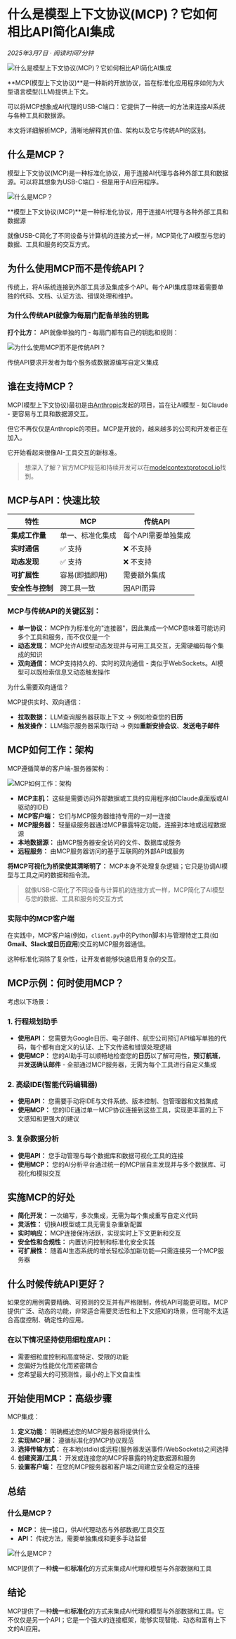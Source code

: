 # 什么是模型上下文协议(MCP)？它如何相比API简化AI集成

*2025年3月7日 · 阅读时间7分钟*

![什么是模型上下文协议(MCP)？它如何相比API简化AI集成](/images/mcp/linkedin_card.png "什么是模型上下文协议(MCP)？它如何相比API简化AI集成")

**MCP(模型上下文协议)**是一种新的开放协议，旨在标准化应用程序如何为大型语言模型(LLM)提供上下文。

可以将MCP想象成AI代理的USB-C端口：它提供了一种统一的方法来连接AI系统与各种工具和数据源。

本文将详细解析MCP，清晰地解释其价值、架构以及它与传统API的区别。

## 什么是MCP？

模型上下文协议(MCP)是一种标准化协议，用于连接AI代理与各种外部工具和数据源。可以将其想象为USB-C端口 - 但是用于AI应用程序。

![什么是MCP？](/images/mcp/mcp_overview.png "什么是MCP？")

**模型上下文协议(MCP)**是一种标准化协议，用于连接AI代理与各种外部工具和数据源

就像USB-C简化了不同设备与计算机的连接方式一样，MCP简化了AI模型与您的数据、工具和服务的交互方式。
## 为什么使用MCP而不是传统API？

传统上，将AI系统连接到外部工具涉及集成多个API。每个API集成意味着需要单独的代码、文档、认证方法、错误处理和维护。

### 为什么传统API就像为每扇门配备单独的钥匙

**打个比方：** API就像单独的门 - 每扇门都有自己的钥匙和规则：

![为什么使用MCP而不是传统API？](/images/mcp/api_overview.png "为什么使用MCP而不是传统API？")

传统API要求开发者为每个服务或数据源编写自定义集成

## 谁在支持MCP？

MCP(模型上下文协议)最初是由[Anthropic](https://www.anthropic.com/news/model-context-protocol)发起的项目，旨在让AI模型 - 如Claude - 更容易与工具和数据源交互。

但它不再仅仅是Anthropic的项目。MCP是开放的，越来越多的公司和开发者正在加入。

它开始看起来很像AI-工具交互的新标准。

> 想深入了解？官方MCP规范和持续开发可以在[modelcontextprotocol.io](https://modelcontextprotocol.io)找到。

## MCP与API：快速比较

| 特性 | MCP | 传统API |
| --- | --- | --- |
| **集成工作量** | 单一、标准化集成 | 每个API需要单独集成 |
| **实时通信** | ✅ 支持 | ❌ 不支持 |
| **动态发现** | ✅ 支持 | ❌ 不支持 |
| **可扩展性** | 容易(即插即用) | 需要额外集成 |
| **安全性与控制** | 跨工具一致 | 因API而异 |

### MCP与传统API的关键区别：

* **单一协议：** MCP作为标准化的"连接器"，因此集成一个MCP意味着可能访问多个工具和服务，而不仅仅是一个
* **动态发现：** MCP允许AI模型动态发现并与可用工具交互，无需硬编码每个集成的知识
* **双向通信：** MCP支持持久的、实时的双向通信 - 类似于WebSockets。AI模型可以既检索信息又动态触发操作

为什么需要双向通信？

MCP提供实时、双向通信：

* **拉取数据：** LLM查询服务器获取上下文 → 例如检查您的**日历**
* **触发操作：** LLM指示服务器采取行动 → 例如**重新安排会议**、**发送电子邮件**
## MCP如何工作：架构

MCP遵循简单的客户端-服务器架构：

![MCP如何工作：架构](/images/mcp/mcp_overview.png "MCP如何工作：架构")

* **MCP主机：** 这些是需要访问外部数据或工具的应用程序(如Claude桌面版或AI驱动的IDE)
* **MCP客户端：** 它们与MCP服务器维持专用的一对一连接
* **MCP服务器：** 轻量级服务器通过MCP暴露特定功能，连接到本地或远程数据源
* **本地数据源：** 由MCP服务器安全访问的文件、数据库或服务
* **远程服务：** 由MCP服务器访问的基于互联网的外部API或服务

**将MCP可视化为桥梁使其清晰明了：** MCP本身不处理复杂逻辑；它只是协调AI模型与工具之间的数据和指令流。

> 就像USB-C简化了不同设备与计算机的连接方式一样，MCP简化了AI模型与您的数据、工具和服务的交互方式

### 实际中的MCP客户端

在实践中，MCP客户端(例如，`client.py`中的Python脚本)与管理特定工具(如**Gmail、Slack或日历应用**)交互的MCP服务器通信。

这种标准化消除了复杂性，让开发者能够快速启用复杂的交互。

## MCP示例：何时使用MCP？

考虑以下场景：

### 1. 行程规划助手

* **使用API：** 您需要为Google日历、电子邮件、航空公司预订API编写单独的代码，每个都有自定义的认证、上下文传递和错误处理逻辑
* **使用MCP：** 您的AI助手可以顺畅地检查您的**日历**以了解可用性，**预订航班**，并**发送确认邮件** - 全部通过MCP服务器，无需为每个工具进行自定义集成

### 2. 高级IDE(智能代码编辑器)

* **使用API：** 您需要手动将IDE与文件系统、版本控制、包管理器和文档集成
* **使用MCP：** 您的IDE通过单一MCP协议连接到这些工具，实现更丰富的上下文感知和更强大的建议

### 3. 复杂数据分析

* **使用API：** 您手动管理与每个数据库和数据可视化工具的连接
* **使用MCP：** 您的AI分析平台通过统一的MCP层自主发现并与多个数据库、可视化和模拟交互
## 实施MCP的好处

* **简化开发：** 一次编写，多次集成，无需为每个集成重写自定义代码
* **灵活性：** 切换AI模型或工具无需复杂重新配置
* **实时响应：** MCP连接保持活跃，实现实时上下文更新和交互
* **安全性和合规性：** 内置访问控制和标准化安全实践
* **可扩展性：** 随着AI生态系统的增长轻松添加新功能—只需连接另一个MCP服务器

## 什么时候传统API更好？

如果您的用例需要精确、可预测的交互并有严格限制，传统API可能更可取。MCP提供广泛、动态的功能，非常适合需要灵活性和上下文感知的场景，但可能不太适合高度控制、确定性的应用。

### 在以下情况坚持使用细粒度API：

* 需要细粒度控制和高度特定、受限的功能
* 您偏好为性能优化而紧密耦合
* 您希望最大的可预测性，最小的上下文自主性

## 开始使用MCP：高级步骤

MCP集成：

1. **定义功能：** 明确概述您的MCP服务器将提供什么
2. **实现MCP层：** 遵循标准化的MCP协议规范
3. **选择传输方式：** 在本地(stdio)或远程(服务器发送事件/WebSockets)之间选择
4. **创建资源/工具：** 开发或连接您的MCP将暴露的特定数据源和服务
5. **设置客户端：** 在您的MCP服务器和客户端之间建立安全稳定的连接

## 总结

### 什么是MCP？

* **MCP：** 统一接口，供AI代理动态与外部数据/工具交互
* **API：** 传统方法，需要单独集成和更多手动监督

![什么是MCP？](/images/mcp/mcp_overview.png "什么是MCP？")

MCP提供了一种**统一**和**标准化**的方式来集成AI代理和模型与外部数据和工具

## 结论

MCP提供了一种**统一**和**标准化**的方式来集成AI代理和模型与外部数据和工具。它不仅仅是另一个API；它是一个强大的连接框架，能够实现智能、动态和富有上下文的AI应用。

